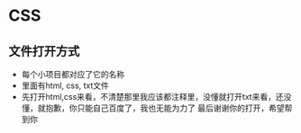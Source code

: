 # CSS
## 文件打开方式
- 每个小项目都对应了它的名称
- 里面有html, css, txt文件
- 先打开html,css来看，不清楚那里我应该都注释里，没懂就打开txt来看，还没懂，就抱歉，你只能自己百度了，我也无能为力了
最后谢谢你的打开，希望帮到你
